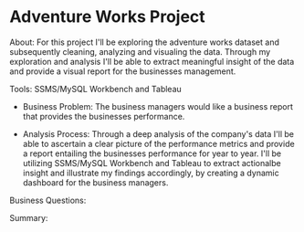 # Adventure Works Project 

About: For this project I'll be exploring the adventure works dataset and subsequently cleaning, analyzing and visualing the data. 
Through my exploration and analysis I'll be able to extract meaningful insight of the data and provide a visual report for the businesses management.

Tools: SSMS/MySQL Workbench and Tableau

* Business Problem: The business managers would like a business report that provides the businesses performance. 

* Analysis Process: Through a deep analysis of the company's data I'll be able to ascertain a clear picture of the performance metrics and provide 
  a report entailing the businesses performance for year to year. I'll be utilizing SSMS/MySQL Workbench and Tableau to extract actionalbe insight and 
  illustrate my findings accordingly, by creating a dynamic dashboard for the business managers. 

Business Questions: 



Summary: 
